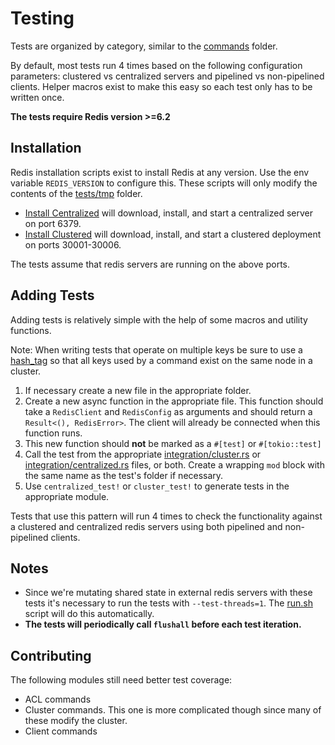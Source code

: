 # Testing

Tests are organized by category, similar to the [commands](../src/commands) folder.

By default, most tests run 4 times based on the following configuration parameters: clustered vs centralized servers and pipelined vs non-pipelined clients. Helper macros exist to make this easy so each test only has to be written once.

**The tests require Redis version >=6.2**

## Installation

Redis installation scripts exist to install Redis at any version. Use the env variable `REDIS_VERSION` to configure this. These scripts will only modify the contents of the [tests/tmp](../tests/tmp) folder. 

* [Install Centralized](scripts/install_redis_centralized.sh) will download, install, and start a centralized server on port 6379.
* [Install Clustered](scripts/install_redis_clustered.sh) will download, install, and start a clustered deployment on ports 30001-30006.

The tests assume that redis servers are running on the above ports.

## Adding Tests

Adding tests is relatively simple with the help of some macros and utility functions.

Note: When writing tests that operate on multiple keys be sure to use a [hash_tag](https://redis.io/topics/cluster-spec#keys-hash-tags) so that all keys used by a command exist on the same node in a cluster. 

1. If necessary create a new file in the appropriate folder.
2. Create a new async function in the appropriate file. This function should take a `RedisClient` and `RedisConfig` as arguments and should return a `Result<(), RedisError>`. The client will already be connected when this function runs.
3. This new function should **not** be marked as a `#[test]` or `#[tokio::test]`
4. Call the test from the appropriate [integration/cluster.rs](integration/cluster.rs) or [integration/centralized.rs](integration/centralized.rs) files, or both. Create a wrapping `mod` block with the same name as the test's folder if necessary.
5. Use `centralized_test!` or `cluster_test!` to generate tests in the appropriate module.

Tests that use this pattern will run 4 times to check the functionality against a clustered and centralized redis servers using both pipelined and non-pipelined clients.

## Notes

* Since we're mutating shared state in external redis servers with these tests it's necessary to run the tests with `--test-threads=1`. The [run.sh](run.sh) script will do this automatically.
* **The tests will periodically call `flushall` before each test iteration.**

## Contributing

The following modules still need better test coverage:

* ACL commands
* Cluster commands. This one is more complicated though since many of these modify the cluster.
* Client commands